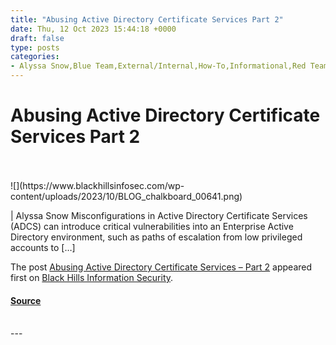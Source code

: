 ```yaml
---
title: "Abusing Active Directory Certificate Services Part 2"
date: Thu, 12 Oct 2023 15:44:18 +0000
draft: false
type: posts
categories: 
- Alyssa Snow,Blue Team,External/Internal,How-To,Informational,Red Team,Red Team Tools,Active Directory,exploit
---
```

# Abusing Active Directory Certificate Services Part 2

<br/>

<br/>
![](https://www.blackhillsinfosec.com/wp-content/uploads/2023/10/BLOG_chalkboard_00641.png)

| Alyssa Snow Misconfigurations in Active Directory Certificate Services (ADCS) can introduce critical vulnerabilities into an Enterprise Active Directory environment, such as paths of escalation from low privileged accounts to \[…\]

The post [Abusing Active Directory Certificate Services – Part 2](https://www.blackhillsinfosec.com/abusing-active-directory-certificate-services-part-2/) appeared first on [Black Hills Information Security](https://www.blackhillsinfosec.com).

#### [Source](https://www.blackhillsinfosec.com/abusing-active-directory-certificate-services-part-2/)

<br/>
---
